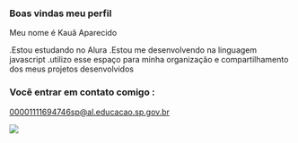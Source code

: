 ### Boas vindas meu perfil

Meu nome é Kauã Aparecido

.Estou estudando no Alura
.Estou me desenvolvendo na linguagem javascript
.utilizo esse espaço para minha organização e compartilhamento dos meus projetos desenvolvidos

### Você entrar em contato comigo :

00001111694746sp@al.educacao.sp.gov.br

![](https://media.tenor.com/miiliGxsGlEAAAAi/freezing-cold-im-cold.gif)
